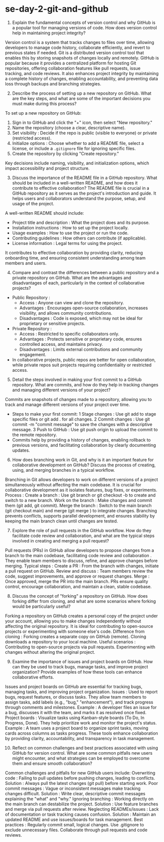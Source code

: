 # se-day-2-git-and-github

1. Explain the fundamental concepts of version control and why GitHub is a popular tool for managing versions of code. How does version control help in maintaining project integrity?
 
Version control is a system that tracks changes to files over time, allowing developers to manage code history, collaborate efficiently, and revert to previous 
states if needed. Git is a distributed version 
control tool that enables this by storing snapshots of changes locally and remotely.
GitHub is popular because it provides a centralized platform for hosting Git repositories, offering collaboration features like pull requests, issue tracking, 
and code reviews. It also enhances project 
integrity by maintaining a complete history of changes, enabling accountability, and preventing data loss through backups and branching strategies.

		
  2. Describe the process of setting up a new repository on GitHub. What are the key steps, and what are some of the important decisions you must make during this process?

  To set up a new repository on GitHub:
 1. Sign in to GitHub and click the "+" icon, then select "New repository."
2. Name the repository (choose a clear, descriptive name).
3. Set visibility : Decide if the repo is public (visible to everyone) or private (restricted access).
4. Initialize options : Choose whether to add a README file, select a license, or include a `.gitignore` file for ignoring specific files.
5. Create the repository by clicking "Create repository."
   
Key decisions include naming, visibility, and initialization options, which impact accessibility and project structure.


3) Discuss the importance of the README file in a GitHub repository. What should be included in a well-written README, and how does it contribute to effective collaboration?
  The README file is crucial in a GitHub repository as it serves as the project's introduction and guide. It helps users and collaborators understand the purpose, setup, and usage of the project.
  
  A well-written README should include:
  - Project title and description : What the project does and its purpose.
- Installation instructions : How to set up the project locally.
- Usage examples : How to use the project or run the code.
 - Contributing guidelines : How others can contribute (if applicable).
 - License information : Legal terms for using the project.
   
It contributes to effective collaboration by providing clarity, reducing onboarding time, and ensuring consistent understanding among team members and users.


4) Compare and contrast the differences between a public repository and a private repository on GitHub. What are the advantages and disadvantages of each, particularly in the context of collaborative projects?

- Public Repository :
	- Access : Anyone can view and clone the repository.
  	- Advantages : Encourages open-source collaboration, increases visibility, and allows community contributions.
  	- Disadvantages : Code is exposed, which may not be ideal for proprietary or sensitive projects.
- Private Repository :
	- Access : Restricted to specific collaborators only.
	- Advantages : Protects sensitive or proprietary code, ensures controlled access, and maintains privacy.
	- Disadvantages : Limits external contributions and community engagement.
- In collaborative projects, public repos are better for open collaboration, while private repos suit projects requiring confidentiality or restricted access.


5) Detail the steps involved in making your first commit to a GitHub repository. What are commits, and how do they help in tracking changes and managing different versions of your project?

Commits are snapshots of changes made to a repository, allowing you to track and manage different versions of your project over time.
- Steps to make your first commit:
	1 Stage changes : Use git add <file> to stage specific files or git add . for all changes.
	2 Commit changes : Use git commit -m "commit message" to save the changes with a descriptive message.
	3 Push to GitHub : Use git push origin <branch> to upload the commit to the remote repository.
- Commits help by providing a history of changes, enabling rollback to previous versions, and facilitating collaboration by clearly documenting updates.


6) How does branching work in Git, and why is it an important feature for collaborative development on GitHub? Discuss the process of creating, using, and merging branches in a typical workflow.

Branching in Git allows developers to work on different versions of a project simultaneously without affecting the main codebase. It is crucial for collaborative development as it isolates features, bug fixes, or experiments.
Process :
Create a branch : Use git branch <branch-name> or git checkout -b <branch-name> to create and switch to a new branch.
Work on the branch : Make changes and commit them (git add, git commit).
Merge the branch : Switch to the main branch (git checkout main) and merge (git merge <branch-name>) to integrate changes.
Branching prevents conflicts, supports parallel development, and ensures stability by keeping the main branch clean until changes are tested.


7) Explore the role of pull requests in the GitHub workflow. How do they facilitate code review and collaboration, and what are the typical steps involved in creating and merging a pull request?

Pull requests (PRs) in GitHub allow developers to propose changes from a branch to the main codebase, facilitating code review and collaboration . They enable team members to discuss, refine, and approve changes before merging.
Typical steps :
Create a PR : From the branch with changes, initiate a pull request on GitHub.
Review and discuss : Team members review the code, suggest improvements, and approve or request changes.
Merge : Once approved, merge the PR into the main branch.
PRs ensure quality control, encourage collaboration, and maintain a clean, stable codebase.


8) Discuss the concept of "forking" a repository on GitHub. How does forking differ from cloning, and what are some scenarios where forking would be particularly useful?

Forking a repository on GitHub creates a personal copy of the project under your account, allowing you to make changes independently without affecting the original repository. It is ideal for contributing to open-source projects or experimenting with someone else's code.
Difference from cloning :
Forking creates a separate copy on GitHub (remote).
Cloning downloads a repository to your local machine.
Useful scenarios :
Contributing to open-source projects via pull requests.
Experimenting with changes without altering the original project.


9) Examine the importance of issues and project boards on GitHub. How can they be used to track bugs, manage tasks, and improve project organization? Provide examples of how these tools can enhance collaborative efforts.

Issues and project boards on GitHub are essential for tracking bugs, managing tasks, and improving project organization.
Issues : Used to report bugs, request features, or discuss tasks. They allow team members to assign tasks, add labels (e.g., "bug," "enhancement"), and track progress through comments and milestones.
Example : A developer files an issue for a bug, discusses it with the team, and marks it as resolved once fixed.
Project boards : Visualize tasks using Kanban-style boards (To Do, In Progress, Done). They help prioritize work and monitor the project's status.
Example : A team uses a project board to organize sprint tasks, moving cards across columns as tasks progress.
These tools enhance collaboration by providing clarity, accountability, and transparency in task management.


10) Reflect on common challenges and best practices associated with using GitHub for version control. What are some common pitfalls new users might encounter, and what strategies can be employed to overcome them and ensure smooth collaboration?

Common challenges and pitfalls for new GitHub users include:
Overwriting code : Failing to pull updates before pushing changes, leading to conflicts.
Solution : Always pull the latest changes (git pull) before starting work.
Poor commit messages : Vague or inconsistent messages make tracking changes difficult.
Solution : Write clear, descriptive commit messages explaining the "what" and "why."
Ignoring branching : Working directly on the main branch can destabilize the project.
Solution : Use feature branches and merge via pull requests after review.
Neglecting READMEs/issues : Lack of documentation or task tracking causes confusion.
Solution : Maintain an updated README and use issues/boards for task management.
Best practices :
Regularly commit small, logical changes.
Use .gitignore to exclude unnecessary files.
Collaborate through pull requests and code reviews.

